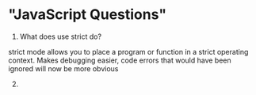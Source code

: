 # "JavaScript Questions"

1. What does use strict do?

 strict mode allows you to place a program or function in a strict operating context. Makes debugging easier, code errors that would have been ignored will now be more obvious

2. 

